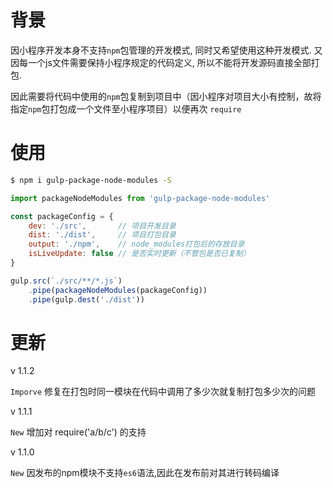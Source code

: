 # 背景

因小程序开发本身不支持`npm`包管理的开发模式, 同时又希望使用这种开发模式.
又因每一个js文件需要保持小程序规定的代码定义, 所以不能将开发源码直接全部打包.

因此需要将代码中使用的`npm`包复制到项目中（因小程序对项目大小有控制，故将指定`npm`包打包成一个文件至小程序项目）以便再次 `require`


# 使用

```bash
$ npm i gulp-package-node-modules -S
```

```js
import packageNodeModules from 'gulp-package-node-modules' 

const packageConfig = {
    dev: './src',       // 项目开发目录
    dist: './dist',     // 项目打包目录
    output: './npm',    // node_modules打包后的存放目录
    isLiveUpdate: false // 是否实时更新（不管包是否已复制）
}

gulp.src(`./src/**/*.js`)
    .pipe(packageNodeModules(packageConfig))
    .pipe(gulp.dest('./dist'))
```


# 更新

v 1.1.2

`Imporve` 修复在打包时同一模块在代码中调用了多少次就复制打包多少次的问题

v 1.1.1

`New` 增加对 require('a/b/c') 的支持

v 1.1.0

`New` 因发布的npm模块不支持`es6`语法,因此在发布前对其进行转码编译